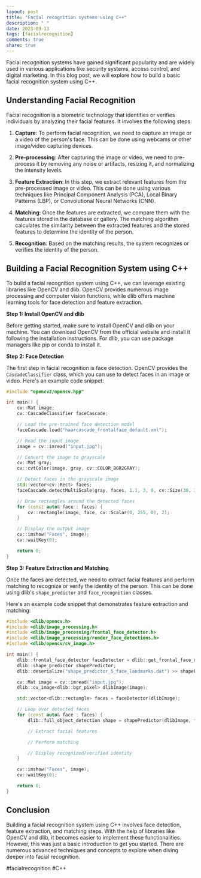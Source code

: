 ```yaml
---
layout: post
title: "Facial recognition systems using C++"
description: " "
date: 2023-09-13
tags: [facialrecognition]
comments: true
share: true
---
```


Facial recognition systems have gained significant popularity and are widely used in various applications like security systems, access control, and digital marketing. In this blog post, we will explore how to build a basic facial recognition system using C++.

## Understanding Facial Recognition

Facial recognition is a biometric technology that identifies or verifies individuals by analyzing their facial features. It involves the following steps:

1. **Capture**: To perform facial recognition, we need to capture an image or a video of the person's face. This can be done using webcams or other image/video capturing devices.

2. **Pre-processing**: After capturing the image or video, we need to pre-process it by removing any noise or artifacts, resizing it, and normalizing the intensity levels.

3. **Feature Extraction**: In this step, we extract relevant features from the pre-processed image or video. This can be done using various techniques like Principal Component Analysis (PCA), Local Binary Patterns (LBP), or Convolutional Neural Networks (CNN).

4. **Matching**: Once the features are extracted, we compare them with the features stored in the database or gallery. The matching algorithm calculates the similarity between the extracted features and the stored features to determine the identity of the person.

5. **Recognition**: Based on the matching results, the system recognizes or verifies the identity of the person.

## Building a Facial Recognition System using C++

To build a facial recognition system using C++, we can leverage existing libraries like OpenCV and dlib. OpenCV provides numerous image processing and computer vision functions, while dlib offers machine learning tools for face detection and feature extraction.

**Step 1: Install OpenCV and dlib**

Before getting started, make sure to install OpenCV and dlib on your machine. You can download OpenCV from the official website and install it following the installation instructions. For dlib, you can use package managers like pip or conda to install it.

**Step 2: Face Detection**

The first step in facial recognition is face detection. OpenCV provides the `CascadeClassifier` class, which you can use to detect faces in an image or video. Here's an example code snippet:

```cpp
#include "opencv2/opencv.hpp"

int main() {
    cv::Mat image;
    cv::CascadeClassifier faceCascade;

    // Load the pre-trained face detection model
    faceCascade.load("haarcascade_frontalface_default.xml");

    // Read the input image
    image = cv::imread("input.jpg");

    // Convert the image to grayscale
    cv::Mat gray;
    cv::cvtColor(image, gray, cv::COLOR_BGR2GRAY);

    // Detect faces in the grayscale image
    std::vector<cv::Rect> faces;
    faceCascade.detectMultiScale(gray, faces, 1.1, 3, 0, cv::Size(30, 30));

    // Draw rectangles around the detected faces
    for (const auto& face : faces) {
        cv::rectangle(image, face, cv::Scalar(0, 255, 0), 2);
    }

    // Display the output image
    cv::imshow("Faces", image);
    cv::waitKey(0);

    return 0;
}
```

**Step 3: Feature Extraction and Matching**

Once the faces are detected, we need to extract facial features and perform matching to recognize or verify the identity of the person. This can be done using dlib's `shape_predictor` and `face_recognition` classes.

Here's an example code snippet that demonstrates feature extraction and matching:

```cpp
#include <dlib/opencv.h>
#include <dlib/image_processing.h>
#include <dlib/image_processing/frontal_face_detector.h>
#include <dlib/image_processing/render_face_detections.h>
#include <dlib/opencv/cv_image.h>

int main() {
    dlib::frontal_face_detector faceDetector = dlib::get_frontal_face_detector();
    dlib::shape_predictor shapePredictor;
    dlib::deserialize("shape_predictor_5_face_landmarks.dat") >> shapePredictor;

    cv::Mat image = cv::imread("input.jpg");
    dlib::cv_image<dlib::bgr_pixel> dlibImage(image);

    std::vector<dlib::rectangle> faces = faceDetector(dlibImage);

    // Loop over detected faces
    for (const auto& face : faces) {
        dlib::full_object_detection shape = shapePredictor(dlibImage, face);

        // Extract facial features

        // Perform matching

        // Display recognized/verified identity
    }

    cv::imshow("Faces", image);
    cv::waitKey(0);

    return 0;
}
```

## Conclusion

Building a facial recognition system using C++ involves face detection, feature extraction, and matching steps. With the help of libraries like OpenCV and dlib, it becomes easier to implement these functionalities. However, this was just a basic introduction to get you started. There are numerous advanced techniques and concepts to explore when diving deeper into facial recognition.

#facialrecognition #C++